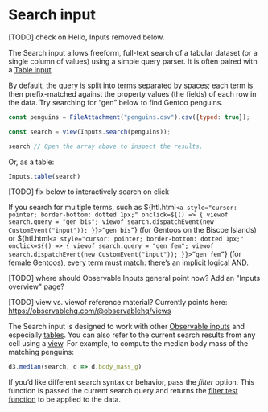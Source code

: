 # Search input

[TODO] check on Hello, Inputs removed below. 

The Search input allows freeform, full-text search of a tabular dataset (or a single column of values) using a simple query parser. It is often paired with a [Table input](./table). 

By default, the query is split into terms separated by spaces; each term is then prefix-matched against the property values (the fields) of each row in the data. Try searching for “gen” below to find Gentoo penguins.

```js echo
const penguins = FileAttachment("penguins.csv").csv({typed: true});
```

```js echo
const search = view(Inputs.search(penguins));
```

```js echo
search // Open the array above to inspect the results.
```

Or, as a table: 

```js echo
Inputs.table(search)
```
[TODO] fix below to interactively search on click

If you search for multiple terms, such as ${htl.html`<a style="cursor: pointer; border-bottom: dotted 1px;" onclick=${() => { viewof search.query = "gen bis"; viewof search.dispatchEvent(new CustomEvent("input")); }}>“gen bis”`} (for Gentoos on the Biscoe Islands) or ${htl.html`<a style="cursor: pointer; border-bottom: dotted 1px;" onclick=${() => { viewof search.query = "gen fem"; viewof search.dispatchEvent(new CustomEvent("input")); }}>“gen fem”`} (for female Gentoos), every term must match: there’s an implicit logical AND.

[TODO] where should Observable Inputs general point now? Add an "Inputs overview" page? 

[TODO] view vs. viewof reference material? Currently points here: https://observablehq.com/@observablehq/views

The Search input is designed to work with other [Observable inputs](TODO) and especially [tables](./table). You can also refer to the current search results from any cell using a [view](https://observablehq.com/@observablehq/views). For example, to compute the median body mass of the matching penguins:

```js echo
d3.median(search, d => d.body_mass_g)
```

If you’d like different search syntax or behavior, pass the *filter* option. This function is passed the current search query and returns the [filter test function](https://developer.mozilla.org/en-US/docs/Web/JavaScript/Reference/Global_Objects/Array/filter) to be applied to the data.